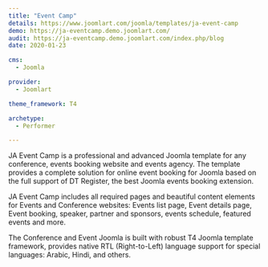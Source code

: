 ```yaml
---
title: "Event Camp"
details: https://www.joomlart.com/joomla/templates/ja-event-camp
demo: https://ja-eventcamp.demo.joomlart.com/
audit: https://ja-eventcamp.demo.joomlart.com/index.php/blog
date: 2020-01-23

cms: 
  - Joomla

provider:
  - Joomlart

theme_framework: T4

archetype:
  - Performer

---
```


JA Event Camp is a professional and advanced Joomla template for any conference, events booking website and events agency. The template provides a complete solution for online event booking for Joomla based on the full support of DT Register, the best Joomla events booking extension.

JA Event Camp includes all required pages and beautiful content elements for Events and Conference websites: Events list page, Event details page, Event booking, speaker, partner and sponsors, events schedule, featured events and more.

The Conference and Event Joomla is built with robust T4 Joomla template framework, provides native RTL (Right-to-Left) language support for special languages: Arabic, Hindi, and others.




